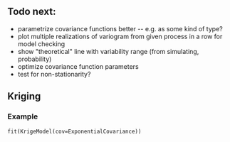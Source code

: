 ## Todo next:

- parametrize covariance functions better -- e.g. as some kind of type?
- plot multiple realizations of variogram from given process in a row for model checking
- show "theoretical" line with variability range (from simulating, probability)
- optimize covariance function parameters 
- test for non-stationarity?


## Kriging

### Example

	fit(KrigeModel(cov=ExponentialCovariance))

##

